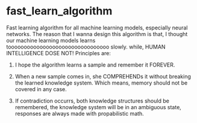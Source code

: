 # fast_learn_algorithm
Fast learning algorithm for all machine learning models, especially neural networks.
The reason that I wanna design this algorithm is that, I thought our machine learning models learns toooooooooooooooooooooooooooooooo slowly.
while, HUMAN INTELLIGENCE DOSE NOT!
Principles are:

1. I hope the algorithm learns a sample and remember it FOREVER.

2. When a new sample comes in, she COMPREHENDs it without breaking the learned knowledge system. Which means, memory should not be covered in any case.

3. If contradiction occurrs, both knowledge structures should be remembered, the knowledge system will be in an ambiguous state, responses are always made with propabilistic math.
